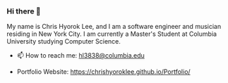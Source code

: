 ### Hi there 👋
 
My name is Chris Hyorok Lee, and I am a software engineer and musician residing in New York City. I am currently a Master's Student at Columbia University studying Computer Science.

- 📫 How to reach me: hl3838@columbia.edu

- Portfolio Website: https://chrishyoroklee.github.io/Portfolio/
